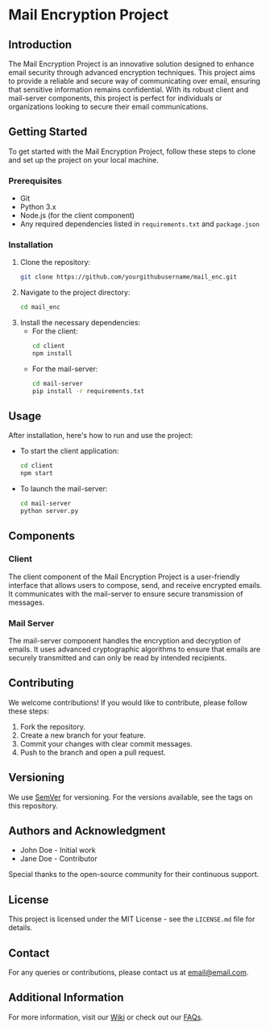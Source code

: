 
# Mail Encryption Project

## Introduction
The Mail Encryption Project is an innovative solution designed to enhance email security through advanced encryption techniques. This project aims to provide a reliable and secure way of communicating over email, ensuring that sensitive information remains confidential. With its robust client and mail-server components, this project is perfect for individuals or organizations looking to secure their email communications.

## Getting Started
To get started with the Mail Encryption Project, follow these steps to clone and set up the project on your local machine.

### Prerequisites
- Git
- Python 3.x
- Node.js (for the client component)
- Any required dependencies listed in `requirements.txt` and `package.json`

### Installation
1. Clone the repository:
   ```bash
   git clone https://github.com/yourgithubusername/mail_enc.git
   ```
2. Navigate to the project directory:
   ```bash
   cd mail_enc
   ```
3. Install the necessary dependencies:
   - For the client:
     ```bash
     cd client
     npm install
     ```
   - For the mail-server:
     ```bash
     cd mail-server
     pip install -r requirements.txt
     ```

## Usage
After installation, here's how to run and use the project:
- To start the client application:
  ```bash
  cd client
  npm start
  ```
- To launch the mail-server:
  ```bash
  cd mail-server
  python server.py
  ```

## Components
### Client
The client component of the Mail Encryption Project is a user-friendly interface that allows users to compose, send, and receive encrypted emails. It communicates with the mail-server to ensure secure transmission of messages.

### Mail Server
The mail-server component handles the encryption and decryption of emails. It uses advanced cryptographic algorithms to ensure that emails are securely transmitted and can only be read by intended recipients.

## Contributing
We welcome contributions! If you would like to contribute, please follow these steps:
1. Fork the repository.
2. Create a new branch for your feature.
3. Commit your changes with clear commit messages.
4. Push to the branch and open a pull request.

## Versioning
We use [SemVer](http://semver.org/) for versioning. For the versions available, see the tags on this repository.

## Authors and Acknowledgment
- John Doe - Initial work
- Jane Doe - Contributor

Special thanks to the open-source community for their continuous support.

## License
This project is licensed under the MIT License - see the `LICENSE.md` file for details.

## Contact
For any queries or contributions, please contact us at [email@email.com](mailto:email@email.com).

## Additional Information
For more information, visit our [Wiki](https://github.com/yourgithubusername/mail_enc/wiki) or check out our [FAQs](https://github.com/yourgithubusername/mail_enc/FAQs).

